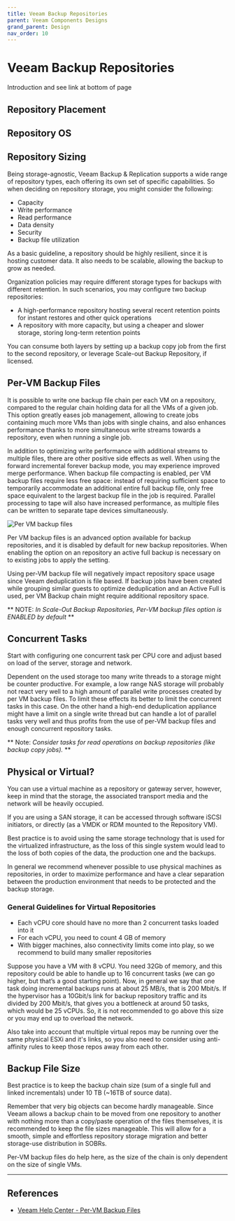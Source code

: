 ```yaml
---
title: Veeam Backup Repositories
parent: Veeam Components Designs
grand_parent: Design
nav_order: 10
---
```


<!-- Taken from the B_backup_repositories > repositories.md -->

# Veeam Backup Repositories

Introduction and see link at bottom of page

## Repository Placement

## Repository OS

## Repository Sizing

Being storage-agnostic, Veeam Backup & Replication supports a wide range of repository types, each
offering its own set of specific capabilities. So when deciding on repository storage, you might
consider the following:

- Capacity
- Write performance
- Read performance
- Data density
- Security
- Backup file utilization

As a basic guideline, a repository should be highly resilient, since it is hosting customer data.
It also needs to be scalable, allowing the backup to grow as needed.

Organization policies may require different storage types for backups with different retention.
In such scenarios, you may configure two backup repositories:

- A high-performance repository hosting several recent retention points for instant restores and
  other quick operations
- A repository with more capacity, but using a cheaper and slower storage, storing long-term
  retention points

You can consume both layers by setting up a backup copy job from the first to the second repository,
or leverage Scale-out Backup Repository, if licensed.

## Per-VM Backup Files

It is possible to write one backup file chain per each VM on a repository, compared to the regular
chain holding data for all the VMs of a given job. This option greatly eases job management,
allowing to create jobs containing much more VMs than jobs with single chains, and also enhances
performance thanks to more simultaneous write streams towards a repository, even when running a
single job.

In addition to optimizing write performance with additional streams to multiple files, there are
other positive side effects as well. When using the forward incremental forever backup mode, you may
experience improved merge performance. When backup file compacting is enabled, per VM backup
files require less free space: instead of requiring sufficient space to temporarily accommodate an
additional entire full backup file, only free space equivalent to the largest backup file in the job
is required. Parallel processing to tape will also have increased performance, as multiple files can
be written to separate tape devices simultaneously.

![Per VM backup files](./media/per_vm_backup_files.png)

Per VM backup files is an advanced option available for backup repositories, and it is disabled by
default for new backup repositories. When enabling the option on an repository an active full backup
is necessary on to existing jobs to apply the setting.

Using per-VM backup file will negatively impact repository space usage since Veeam deduplication
is file based. If backup jobs have been created while grouping similar guests to optimize
deduplication and an Active Full is used, per VM Backup chain might require additional repository
space.

** NOTE: _In Scale-Out Backup Repositories, Per-VM backup files option is ENABLED by default_ **

## Concurrent Tasks
Start with configuring one concurrent task per CPU core and adjust based on load of the server,
storage and network.

Dependent on the used storage too many write threads to a storage might be counter productive. For
example, a low range NAS storage will probably not react very well to a high amount of parallel
write processes created by per VM backup files. To limit these effects its better to limit the
concurrent tasks in this case. On the other hand a high-end deduplication appliance might have a
limit on a single write thread but can handle a lot of parallel tasks very well and thus profits
from the use of per-VM backup files and enough concurrent repository tasks.

** Note: _Consider tasks for read operations on backup repositories (like backup copy jobs)._ **

## Physical or Virtual?

You can use a virtual machine as a repository or gateway server, however, keep in mind that the
storage, the associated transport media and the network will be heavily occupied.

If you are using a SAN storage, it can be accessed through software iSCSI initiators, or directly
(as a VMDK or RDM mounted to the Repository VM).

Best practice is to avoid using the same storage technology that is used for the virtualized
infrastructure, as the loss of this single system would lead to the loss of both copies of the data,
the production one and the backups.

In general we recommend whenever possible to use physical machines as repositories, in order to
maximize performance and have a clear separation between the production environment that needs to be
protected and the backup storage.

### General Guidelines for Virtual Repositories

- Each vCPU core should have no more than 2 concurrent tasks loaded into it
- For each vCPU, you need to count 4 GB of memory
- With bigger machines, also connectivity limits come into play, so we recommend to build many
  smaller repositories

Suppose you have a VM with 8 vCPU. You need 32Gb of memory, and this repository could be able to
handle up to 16 concurrent tasks (we can go higher, but that’s a good starting point). Now, in
general we say that one task doing incremental backups runs at about 25 MB/s, that is 200 Mbit/s.
If the hypervisor has a 10Gbit/s link for backup repository traffic and its divided by 200 Mbit/s,
that gives you a bottleneck at around 50 tasks, which would be 25 vCPUs. So, it is not recommended
to go above this size or you may end up to overload the network.

Also take into account that multiple virtual repos may be running over the same physical ESXi and
it's links, so you also need to consider using anti-affinity rules to keep those repos away from
each other.

## Backup File Size
Best practice is to keep the backup chain size (sum of a single full and linked incrementals) under
10 TB (~16TB of source data).

Remember that very big objects can become hardly manageable. Since Veeam allows a backup chain to be
moved from one repository to another with nothing more than a copy/paste operation of the files
themselves, it is recommended to keep the file sizes manageable. This will allow for a smooth,
simple and effortless repository storage migration and better storage-use distribution in SOBRs.

Per-VM backup files do help here, as the size of the chain is only dependent on the size of single
VMs.

---

## References

- [Veeam Help Center - Per-VM Backup Files](https://helpcenter.veeam.com/docs/backup/vsphere/per_vm_backup_files.html)
